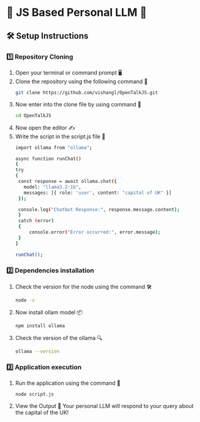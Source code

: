 # 🌟 JS Based Personal LLM 🌟

## 🛠️ Setup Instructions

### 1️⃣ Repository Cloning 
1. Open your terminal or command prompt  🖥️
2. Clone the repository using the following command 🔗 
   ```bash
   git clone https://github.com/vishangl/OpenTalkJS.git
3. Now enter into the clone file by using command 📂
   ```bash
   cd OpenTalkJS
4. Now open the editor ✍️
5. Write the script in the script.js file  📝
   ```bash
   import ollama from "ollama";

   async function runChat() 
   {
   try 
   {
    const response = await ollama.chat({
      model: "llama3.2:1b",
      messages: [{ role: 'user', content: "capital of UK" }]
    });

    console.log("Chatbot Response:", response.message.content);
    } 
    catch (error) 
    {
        console.error("Error occurred:", error.message);
    }
   }

   runChat();

### 2️⃣ Dependencies installation
1. Check the version for the node using the command 🛠️
   ```bash
   node -v
2. Now install ollam model 📦
   ```bash
   npm install ollama
3. Check the version of the ollama 🔍
   ```bash
   ollama --version

### 3️⃣ Application execution
1. Run the application using the command 🚦
   ```bash 
   node script.js
2. View the Output 🎉
   Your personal LLM will respond to your query about the capital of the UK!

